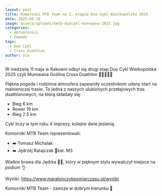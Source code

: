 ```yaml
---
layout: post
title: Komorniki MTB Team na 2. etapie Duo Cykl Wielkopolska 2025
date: 2025-05-18
image: assets/uploads/kmtb-duocykl-murowana-2025.jpg
categories:
  - Aktualności
  - Zawody
tags:
  - Duo Cykl
  - Cross Duathlon
author: ola
---
```

W niedzielę 11 maja w Rakowni odbył się drugi etap Duo Cykl Wielkopolska 2025 czyli Murowana Goślina Cross Duathlon 🏃‍♀️🚴‍♂️🏃
<!--more-->

Piękna pogoda i rodzinna atmosfera zapewniły uczestnikom udany start na malowniczej trasie. To jedna z naszych ulubionych przełajowych tras duathlonowych, na którą składały się:

- Bieg 6 km
- Rower 19 km
- Bieg 2.5 km

Cykl liczy w tym roku 4 imprezy, kolejne dwie jesienią.

Komorniki MTB Team reprezentowali:

- ➡️ Tomasz Michalak
- ➡️ Jędrzej Ratajczak 🥉kat. M3

Wielkie brawa dla Jędrka 👏👏, który w pięknym stylu wywalczył miejsce na podium 👌

Wyniki: <https://www.maratonczykpomiarczasu.pl/wyniki>

Komorniki MTB Team - zawsze w dobrym kierunku 🙂

